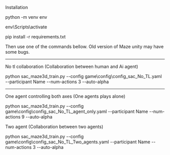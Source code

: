 Installation 

python -m venv env

env\Scripts\activate

pip install -r requirements.txt


Then use one of the commands bellow. Old version of Maze unity may have some bugs. 


---
No tl collaboration (Collaboration between human and Ai agent)

python sac_maze3d_train.py --config game\config\config_sac_No_TL.yaml --participant Name --num-actions 3 --auto-alpha

---

One agent controlling both axes (One agents plays alone)

python sac_maze3d_train.py --config game\config\config_sac_No_TL_agent_only.yaml --participant Name --num-actions 9 --auto-alpha

Two agent (Collaboration between two agents)

python sac_maze3d_train.py --config game\config\config_sac_No_TL_Two_agents.yaml --participant Name --num-actions 3 --auto-alpha

